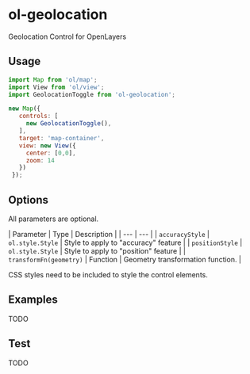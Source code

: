 # ol-geolocation
Geolocation Control for OpenLayers

## Usage

```js
import Map from 'ol/map';
import View from 'ol/view';
import GeolocationToggle from 'ol-geolocation';

new Map({
   controls: [
     new GeolocationToggle(),
   ],
   target: 'map-container',
   view: new View({
     center: [0,0],
     zoom: 14
   })
 });
```

## Options

All parameters are optional.

| Parameter | Type | Description |
| --- | --- |
| `accuracyStyle` | `ol.style.Style`  | Style to apply to "accuracy" feature |
| `positionStyle` | `ol.style.Style` | Style to apply to "position" feature |
| `transformFn(geometry)` | Function | Geometry transformation function. |


CSS styles need to be included to style the control elements.

## Examples

TODO

## Test

TODO

